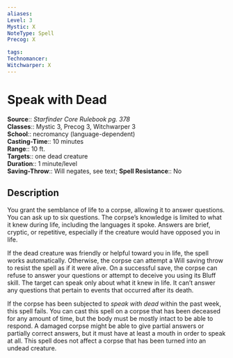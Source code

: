 ```yaml
---
aliases: 
Level: 3
Mystic: X
NoteType: Spell
Precog: X

tags: 
Technomancer: 
Witchwarper: X
---
```


# Speak with Dead

**Source**:: _Starfinder Core Rulebook pg. 378_  
**Classes**:: Mystic 3, Precog 3, Witchwarper 3  
**School**:: necromancy (language-dependent)  
**Casting-Time**:: 10 minutes  
**Range**:: 10 ft.  
**Targets**:: one dead creature  
**Duration**:: 1 minute/level  
**Saving-Throw**:: Will negates, see text;
**Spell Resistance**:: No

## Description

You grant the semblance of life to a corpse, allowing it to answer questions. You can ask up to six questions. The corpse’s knowledge is limited to what it knew during life, including the languages it spoke. Answers are brief, cryptic, or repetitive, especially if the creature would have opposed you in life.

If the dead creature was friendly or helpful toward you in life, the spell works automatically. Otherwise, the corpse can attempt a Will saving throw to resist the spell as if it were alive. On a successful save, the corpse can refuse to answer your questions or attempt to deceive you using its Bluff skill. The target can speak only about what it knew in life. It can’t answer any questions that pertain to events that occurred after its death.

If the corpse has been subjected to _speak with dead_ within the past week, this spell fails. You can cast this spell on a corpse that has been deceased for any amount of time, but the body must be mostly intact to be able to respond. A damaged corpse might be able to give partial answers or partially correct answers, but it must have at least a mouth in order to speak at all. This spell does not affect a corpse that has been turned into an undead creature.
